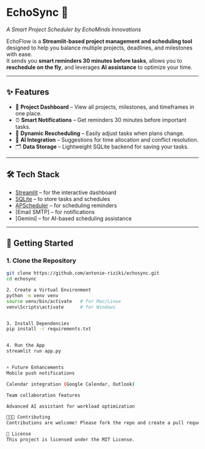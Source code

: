 
# EchoSync 🚀  
*A Smart Project Scheduler by EchoMinds Innovations*  

EchoFlow is a **Streamlit-based project management and scheduling tool** designed to help you balance multiple projects, deadlines, and milestones with ease.  
It sends you **smart reminders 30 minutes before tasks**, allows you to **reschedule on the fly**, and leverages **AI assistance** to optimize your time.  

---

## ✨ Features
- 📅 **Project Dashboard** – View all projects, milestones, and timeframes in one place.  
- ⏰ **Smart Notifications** – Get reminders 30 minutes before important tasks.  
- 🔄 **Dynamic Rescheduling** – Easily adjust tasks when plans change.  
- 🤖 **AI Integration** – Suggestions for time allocation and conflict resolution.  
- 🗂 **Data Storage** – Lightweight SQLite backend for saving your tasks.  

---

## 🛠️ Tech Stack
- [Streamlit](https://streamlit.io/) – for the interactive dashboard  
- [SQLite](https://www.sqlite.org/) – to store tasks and schedules  
- [APScheduler](https://apscheduler.readthedocs.io/) – for scheduling reminders  
- [Email SMTP] – for notifications  
- [Gemini] – for AI-based scheduling assistance  

---

## 🚀 Getting Started

### 1. Clone the Repository
```bash
git clone https://github.com/antonie-riziki/echosync.git
cd echosync

2. Create a Virtual Environment
python -m venv venv
source venv/bin/activate   # for Mac/Linux
venv\Scripts\activate      # for Windows


3. Install Dependencies
pip install -r requirements.txt


4. Run the App
streamlit run app.py


⚡ Future Enhancements
Mobile push notifications

Calendar integration (Google Calendar, Outlook)

Team collaboration features

Advanced AI assistant for workload optimization

👩🏽‍💻 Contributing
Contributions are welcome! Please fork the repo and create a pull request with your improvements.

📜 License
This project is licensed under the MIT License.
